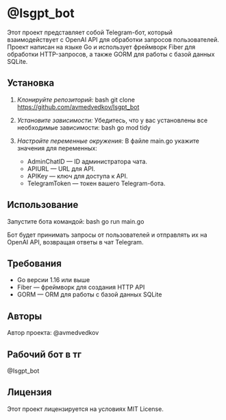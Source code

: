 # @Isgpt_bot

Этот проект представляет собой Telegram-бот, который взаимодействует с OpenAI API для обработки запросов пользователей. Проект написан на языке Go и использует фреймворк Fiber для обработки HTTP-запросов, а также GORM для работы с базой данных SQLite.

## Установка

1. *Клонируйте репозиторий:*
   bash
   git clone https://github.com/avmedvedkov/Isgpt_bot 
   

2. *Установите зависимости:*
   Убедитесь, что у вас установлены все необходимые зависимости:
   bash
   go mod tidy
   

3. *Настройте переменные окружения:*
   В файле main.go укажите значения для переменных:
   - AdminChatID — ID администратора чата.
   - APIURL — URL для API.
   - APIKey — ключ для доступа к API.
   - TelegramToken — токен вашего Telegram-бота.

## Использование

Запустите бота командой:
bash
go run main.go


Бот будет принимать запросы от пользователей и отправлять их на OpenAI API, возвращая ответы в чат Telegram.

## Требования

- Go версии 1.16 или выше
- Fiber — фреймворк для создания HTTP API
- GORM — ORM для работы с базой данных SQLite


## Авторы

Автор проекта: @avmedvedkov

## Рабочий бот в тг

@Isgpt_bot

## Лицензия

Этот проект лицензируется на условиях MIT License.


